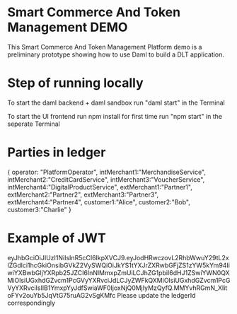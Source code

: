 # Smart Commerce And Token Management DEMO

This Smart Commerce And Token Management Platform demo is a preliminary prototype showing how to use Daml to build a DLT application. 


# Step of running locally
To start the daml backend + daml sandbox
run "daml start" in the Terminal

To start the UI frontend
run npm install for first time
run "npm start" in the seperate Terminal

# Parties in ledger
{
  operator: "PlatformOperator",
  intMerchant1:"MerchandiseService",
  intMerchant2:"CreditCardService",
  intMerchant3:"VoucherService",
  intMerchant4:"DigitalProductService",
  extMerchant1:"Partner1",
  extMerchant2:"Partner2",
  extMerchant3:"Partner3",
  extMerchant4:"Partner4",
  customer1:"Alice",
  customer2:"Bob",
  customer3:"Charlie"
}

# Example of JWT
eyJhbGciOiJIUzI1NiIsInR5cCI6IkpXVCJ9.eyJodHRwczovL2RhbWwuY29tL2xlZGdlci1hcGkiOnsibGVkZ2VySWQiOiJkYS1tYXJrZXRwbGFjZS1zYW5kYm94IiwiYXBwbGljYXRpb25JZCI6InNlMmxpZmUiLCJhZG1pbiI6dHJ1ZSwiYWN0QXMiOlsiUGxhdGZvcm1PcGVyYXRvciJdLCJyZWFkQXMiOlsiUGxhdGZvcm1PcGVyYXRvciIsIlB1YmxpYyJdfSwiaWF0IjoxNjQ0MjIyMzQyfQ.MMYvhRGmN_XIitoFYv2ouYb5JqVtG75ruAG2vSgKMfc
Please update the ledgerId correspondingly
